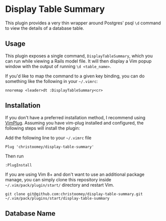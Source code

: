 Display Table Summary
=====================

This plugin provides a very thin wrapper around Postgres' psql `\d` command to
view the details of a database table.

Usage
-----

This plugin exposes a single command, `DisplayTableSummary`, which you can run
while viewing a Rails model file. It will then display a Vim popup window with
the output of running `\d <table_name>`.

If you'd like to map the command to a given key binding, you can do something
like the following in your `~/.vimrc`:

``` vim
nnoremap <leader>dt :DisplayTableSummary<cr>
```

Installation
------------
If you don't have a preferred installation method, I recommend using [VimPlug](https://github.com/junegunn/vim-plug).
Assuming you have vim-plug installed and configured, the following steps will
install the plugin:

Add the following line to your `~/.vimrc` file

``` vim
Plug 'christoomey/display-table-summary'
```

Then run

```
:PlugInstall
```

If you are using Vim 8+ and don't want to use an additional package manage, you
can simply clone this repository inside `~/.vim/pack/plugin/start/` directory
and restart Vim.

```
git clone git@github.com:christoomey/display-table-summary.git ~/.vim/pack/plugins/start/display-table-summary
```

Database Name
-------------
